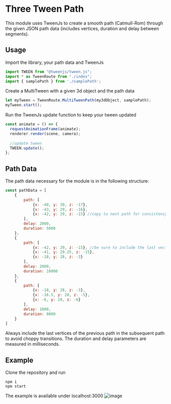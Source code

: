 # Three Tween Path

This module uses TweenJs to create a smooth path (Catmull-Rom) through the given JSON path data (includes vertices, duration and delay between segments).

## Usage
Import the library, your path data and TweenJs
```js
import TWEEN from "@tweenjs/tween.js";
import * as TweenRoute from "./index";
import { samplePath } from './samplePath';
```

Create a MultiTween with a given 3d object and the path data
```js
let myTween = TweenRoute.MultiTweenPath(my3dObject, samplePath);
myTween.start();
```

Run the TweenJs update function to keep your tween updated
```js
const animate = () => {
  requestAnimationFrame(animate);
  renderer.render(scene, camera);
  
  //update tween
  TWEEN.update();
};
```

## Path Data
The path data necessary for the module is in the following structure:
```js
const pathData = [
    {
        path: [
            {x: -40, y: 30, z: -17},
            {x: -43, y: 29, z: -16},
            {x: -42, y: 29, z: -15} //copy to next path for consistency
        ],
        delay: 2000,
        duration: 5000
    },
    {
        path: [
            {x: -42, y: 29, z: -15}, //be sure to include the last vector of the previous path
            {x: -41, y: 29.25, z: -15},
            {x: -18, y: 28, z: -3}
        ],
        delay: 2000,
        duration: 10000
    },
    {
        path: [
            {x: -18, y: 28, z: -3},
            {x: -16.5, y: 28, z: -5},
            {x: -6, y: 28, z: -6}
        ],
        delay: 1000,
        duration: 8000
    }
]
```
Always include the last vertices of the previous path in the subsequent path to avoid choppy transitions.
The duration and delay parameters are measured in milliseconds.

## Example
Clone the repository and run
```shell
npm i
npm start
```
The example is available under localhost:3000
![image](https://user-images.githubusercontent.com/64702286/121823139-87804c80-cca3-11eb-8408-69260f350d76.png)
